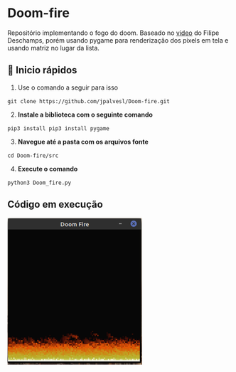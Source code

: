 # Doom-fire
Repositório implementando o fogo do doom.
Baseado no [video](https://www.youtube.com/watch?v=fxm8cadCqbs) do Filipe Deschamps, porém usando pygame para renderização dos pixels em tela e usando matriz no lugar da lista.

## 🚀 Inicio rápidos
1. Use o comando a seguir para isso
```shell
git clone https://github.com/jpalvesl/Doom-fire.git
```

2. **Instale a biblioteca com o seguinte comando**  
  ```shell
  pip3 install pip3 install pygame 
  ```

3. **Navegue até a pasta com os arquivos fonte**  

```shell
cd Doom-fire/src
```

4. **Execute o comando** 
  ```shell
  python3 Doom_fire.py
  ```

## Código em execução
<img src="assets/fire.png">
